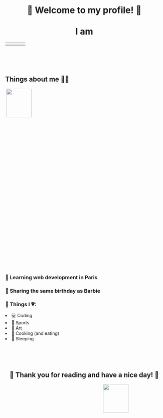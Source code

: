  <h1 align='center'>
🎀 Welcome to my profile! 🎀
<br><br>
  I am
  </h1>


<table>

<td>
<div style="width:100%;height:0;padding-bottom:113%;position:relative;">
<img width="50%" height="50%" style="position:absolute"  src="https://media.giphy.com/media/M1kwSqWl31wtCoMLiB/giphy.gif">
</div>
</td>

<td>
<div style="width:100%;height:0;padding-bottom:113%;position:relative;">
<img width="50%" height="50%" style="position:absolute" src="https://media.giphy.com/media/wHRrT9OBtvzCchB9rL/giphy.gif">
</div> 
</td>

<td>
<div style="width:100%;height:0;padding-bottom:113%;position:relative;">
<img width="50%" height="50%" style="position:absolute"src="https://media.giphy.com/media/B4ogVmM2h2VcN8Mjjw/giphy.gif">
</div>
</td>   

<td>
<div style="width:100%;height:0;padding-bottom:113%;position:relative;">  
<img width="50%" height="50%" style="position:absolute" src="https://media.giphy.com/media/wcgbmsxrSeEG1thAmI/giphy.gif">
</div>
</td>

</table>
 
<br><br><br>

## Things about me 💁‍♀️

<div style="width:100%;height:0;padding-bottom:113%;position:relative;">
<img width="40%" height="40%" style="position:absolute"  src="https://media.giphy.com/media/4d31t2t9fWGgU/giphy.gif" align="right">
</div>
 
###  🌺 Learning web development in Paris

### 🌺 Sharing the same birthday as Barbie


### 🌺 Things I 💗:
<li>
💻	Coding
</li>
<li>
🥊 Sports
</li>
<li>
🎨 Art
</li>
<li>
🍰 Cooking (and eating)
</li>
  <li>
🛌 Sleeping
</li>

<br><br><br>

<div align="center">
 
## 🎀 Thank you for reading and have a nice day! 🎀

<div style="width:100%;height:0;padding-bottom:113%;position:relative;">
<img width="40%" height="40%" style="position:absolute"  src="https://media.giphy.com/media/F99PZtJC8Hxm0/giphy.gif">
</div>

</div>
                                                                                                                   

                                                                                                                          
                                                                                                                          
                                                                                                                          
  <!--**enas-elm/enas-elm** is a ✨ _special_ ✨ repository because its `README.md` (this file) appears on your GitHub profile.

Here are some ideas to get you started:

- 🔭 I’m currently working on ...
- 🌱 I’m currently learning ...
- 👯 I’m looking to collaborate on ...
- 🤔 I’m looking for help with ...
- 💬 Ask me about ...
- 📫 How to reach me: ...
- 😄 Pronouns: ...
- ⚡ Fun fact: ...
-->
